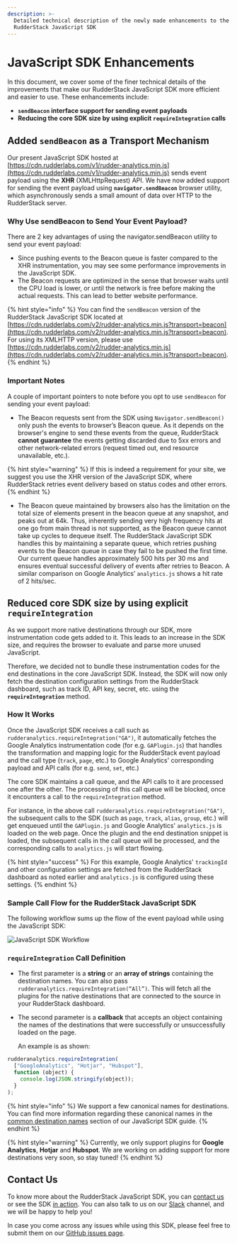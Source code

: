 ```yaml
---
description: >-
  Detailed technical description of the newly made enhancements to the
  RudderStack JavaScript SDK
---
```


# JavaScript SDK Enhancements

In this document, we cover some of the finer technical details of the improvements that make our RudderStack JavaScript SDK more efficient and easier to use. These enhancements include:

- **`sendBeacon` interface support for sending event payloads**
- **Reducing the core SDK size by using explicit `requireIntegration` calls**

## **Added `sendBeacon` as a Transport Mechanism**

Our present JavaScript SDK hosted at [https://cdn.rudderlabs.com/v1/rudder-analytics.min.js](https://cdn.rudderlabs.com/v1/rudder-analytics.min.js) sends event payload using the **XHR** \(XMLHttpRequest\) API. We have now added support for sending the event payload using **`navigator.sendBeacon`** browser utility, which asynchronously sends a small amount of data over HTTP to the RudderStack server.

### Why Use sendBeacon to Send Your Event Payload?

There are 2 key advantages of using the navigator.sendBeacon utility to send your event payload:

- Since pushing events to the Beacon queue is faster compared to the XHR instrumentation, you may see some performance improvements in the JavaScript SDK.
- The Beacon requests are optimized in the sense that browser waits until the CPU load is lower, or until the network is free before making the actual requests. This can lead to better website performance.

{% hint style="info" %}
You can find the `sendBeacon` version of the RudderStack JavaScript SDK located at [https://cdn.rudderlabs.com/v2/rudder-analytics.min.js?transport=beacon](https://cdn.rudderlabs.com/v2/rudder-analytics.min.js?transport=beacon). For using its XMLHTTP version, please use [https://cdn.rudderlabs.com/v2/rudder-analytics.min.js](https://cdn.rudderlabs.com/v2/rudder-analytics.min.js?transport=beacon).
{% endhint %}

### Important Notes

A couple of important pointers to note before you opt to use `sendBeacon` for sending your event payload:

- The Beacon requests sent from the SDK using `Navigator.sendBeacon()` only push the events to browser’s Beacon queue. As it depends on the browser's engine to send these events from the queue, RudderStack **cannot guarantee** the events getting discarded due to 5xx errors and other network-related errors \(request timed out, end resource unavailable, etc.\).

{% hint style="warning" %}
If this is indeed a requirement for your site, we suggest you use the XHR version of the JavaScript SDK, where RudderStack retries event delivery based on status codes and other errors.
{% endhint %}

- The Beacon queue maintained by browsers also has the limitation on the total size of elements present in the beacon queue at any snapshot, and peaks out at 64k. Thus, inherently sending very high frequency hits at one go from main thread is not supported, as the Beacon queue cannot take up cycles to dequeue itself. The RudderStack JavaScript SDK handles this by maintaining a separate queue, which retries pushing events to the Beacon queue in case they fail to be pushed the first time. Our current queue handles approximately 500 hits per 30 ms and ensures eventual successful delivery of events after retries to Beacon. A similar comparison on Google Analytics’ `analytics.js` shows a hit rate of 2 hits/sec.

## Reduced **core SDK size by using explicit `requireIntegration`**

As we support more native destinations through our SDK, more instrumentation code gets added to it. This leads to an increase in the SDK size, and requires the browser to evaluate and parse more unused JavaScript.

Therefore, we decided not to bundle these instrumentation codes for the end destinations in the core JavaScript SDK. Instead, the SDK will now only fetch the destination configuration settings from the RudderStack dashboard, such as track ID, API key, secret, etc. using the **`requireIntegration`** method.

### How It Works

Once the JavaScript SDK receives a call such as `rudderanalytics.requireIntegration("GA")`, it automatically fetches the Google Analytics instrumentation code \(for e.g. `GAPlugin.js`\) that handles the transformation and mapping logic for the RudderStack event payload and the call type \(`track`, `page`, etc.\) to Google Analytics' corresponding payload and API calls \(for e.g. `send`, `set`, etc.\)

The core SDK maintains a call queue, and the API calls to it are processed one after the other. The processing of this call queue will be blocked, once it encounters a call to the `requireIntegration` method.

For instance, in the above call `rudderanalytics.requireIntegration("GA")`, the subsequent calls to the SDK \(such as `page`, `track`, `alias`, `group`, etc.\) will get enqueued until the `GAPlugin.js` and Google Analytics' `analytics.js` is loaded on the web page. Once the plugin and the end destination snippet is loaded, the subsequent calls in the call queue will be processed, and the corresponding calls to `analytics.js` will start flowing.

{% hint style="success" %}
For this example, Google Analytics' `trackingId` and other configuration settings are fetched from the RudderStack dashboard as noted earlier and `analytics.js` is configured using these settings.
{% endhint %}

### Sample Call Flow for the RudderStack JavaScript SDK

The following workflow sums up the flow of the event payload while using the JavaScript SDK:

![JavaScript SDK Workflow](../../../.gitbook/assets/js-sdk-workflow.png)

### `requireIntegration` Call Definition

- The first parameter is a **string** or an **array of strings** containing the destination names. You can also pass `rudderanalytics.requireIntegration(“All”)`. This will fetch all the plugins for the native destinations that are connected to the source in your RudderStack dashboard.
- The second parameter is a **callback** that accepts an object containing the names of the destinations that were successfully or unsuccessfully loaded on the page.

  An example is as shown:

```javascript
rudderanalytics.requireIntegration(
  ["GoogleAnalytics", "Hotjar", "Hubspot"],
  function (object) {
    console.log(JSON.stringify(object));
  }
);
```

{% hint style="info" %}
We support a few canonical names for destinations. You can find more information regarding these canonical names in the [common destination names](https://docs.rudderstack.com/rudderstack-sdk-integration-guides/rudderstack-javascript-sdk#common-destination-names) section of our JavaScript SDK guide.
{% endhint %}

{% hint style="warning" %}
Currently, we only support plugins for **Google Analytics**, **Hotjar** and **Hubspot**. We are working on adding support for more destinations very soon, so stay tuned!
{% endhint %}

## **Contact Us**

To know more about the RudderStack JavaScript SDK, you can [contact us](mailto:%20docs@rudderstack.com) or see the SDK [in action](https://rudderstack.com/request-a-demo). You can also talk to us on our [Slack](https://resources.rudderstack.com/join-rudderstack-slack) channel, and we will be happy to help you!

In case you come across any issues while using this SDK, please feel free to submit them on our [GitHub issues page](https://github.com/rudderlabs/rudder-sdk-js/issues).
